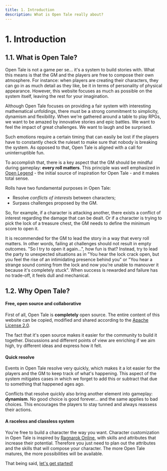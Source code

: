 ```yaml
---
title: 1. Introduction
description: What is Open Tale really about?
---
```


# 1. Introduction

## 1.1. What is Open Tale?

Open Tale is not a game per se... it's a system to build stories with. What this
means is that the GM and the players are free to compose their own atmosphere.
For instance: when players are creating their characters, they can go in as much
detail as they like, be it in terms of personality of physical appearance.
However, this website focuses as much as possible on the system itself, leaving
the rest for your imagination.

Although Open Tale focuses on providing a fair system with interesting
mathematical unfoldings, there must be a strong commitment to simplicity,
dynamism and flexibility. When we're gathered around a table to play RPGs, we
want to be amazed by innovative stories and epic battles. We want to feel the
impact of great challenges. We want to laugh and be surprised.

Such emotions require a certain timing that can easily be lost if the players
have to constantly check the ruleset to make sure that nobody is breaking the
system. As opposed to that, Open Tale is aligned with a call for uninterruptible
fun.

To accomplish that, there is a key aspect that the GM should be mindful during
gameplay: **every roll matters**. This principle was well emphasized in [Open
Legend][openlegend] - the initial source of inspiration for Open Tale - and it
makes total sense.

Rolls have two fundamental purposes in Open Tale:

* Resolve *conflicts of interests* between characters;
* Surpass challenges proposed by the GM.

So, for example, if a character is attacking another, there exists a conflict of
interest regarding the damage that can be dealt. Or if a character is trying to
pick the lock of a treasure chest, the GM needs to define the minimum score to
open it.

It is recommended for the GM to lead the story in a way that every roll matters.
In other words, failing at challenges should not result in empty outcomes. "So I
try to open it again...", how fun is that? Instead, try to lead the party to
unexpected situations as in "You hear the lock crack open, but you feel the rise
of an intimidating presence behind you" or "You hear a strange sound coming from
the lock and now you're unable to manouver it because it's completely stuck".
When success is rewarded and failure has no trade-off, it feels dull and
mechanical.

## 1.2. Why Open Tale?

#### Free, open source and collaborative

First of all, Open Tale is **completely** open source. The entire content of
this website can be copied, modified and shared according to the [Apache License
2.0][apache].

The fact that it's open source makes it easier for the community to build it
together. Discussions and different points of view are enriching if we aim high,
try different ideas and express how it felt.

#### Quick resolve

Events in Open Tale resolve very quickly, which makes it a lot easier for the
players and the GM to keep track of what's happening. This aspect of the system
mitigates cases in which we forget to add this or subtract that due to something
that happened ages ago.

Conflicts that resolve quickly also bring another element into gameplay:
**dynamism**. No good choice is good forever... and the same applies to bad
choices. This encourages the players to stay tunned and always reassess their
actions.

#### A raceless and classless system

You're free to build a character the way you want. Character customization in
Open Tale is inspired by [Ragnarok Online][ragnarok], with skills and attributes
that increase their potential. Therefore you just need to plan out the
attributes and the skills that will compose your character. The more Open Tale
matures, the more possibilities will be available.

That being said, [let's get started!](02-characters)

[openlegend]: https://openlegendrpg.com
[apache]: http://www.apache.org/licenses/LICENSE-2.0
[ragnarok]: http://playragnarok.com/
